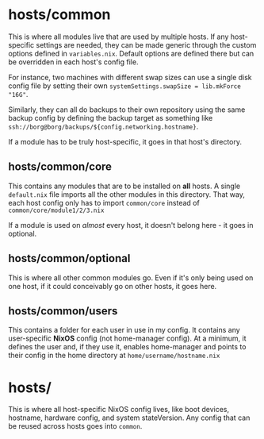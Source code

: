 # hosts/common
This is where all modules live that are used by multiple hosts. If any host-specific settings are needed, they can be made generic through the custom options defined in `variables.nix`. Default options are defined there but can be overridden in each host's config file.

For instance, two machines with different swap sizes can use a single disk config file by setting their own `systemSettings.swapSize = lib.mkForce "16G"`.

Similarly, they can all do backups to their own repository using the same backup config by defining the backup target as something like `ssh://borg@borg/backups/${config.networking.hostname}`.

If a module has to be truly host-specific, it goes in that host's directory.

## hosts/common/core
This contains any modules that are to be installed on **all** hosts. A single `default.nix` file imports all the other modules in this directory. That way, each host config only has to import `common/core` instead of `common/core/module1/2/3.nix`

If a module is used on *almost* every host, it doesn't belong here - it goes in optional.

## hosts/common/optional
This is where all other common modules go. Even if it's only being used on one host, if it could conceivably go on other hosts, it goes here.

## hosts/common/users
This contains a folder for each user in use in my config. It contains any user-specific **NixOS** config (not home-manager config). At a minimum, it defines the user and, if they use it, enables home-manager and points to their config in the home directory at `home/username/hostname.nix`

# hosts/<hostname>
This is where all host-specific NixOS config lives, like boot devices, hostname, hardware config, and system stateVersion. Any config that can be reused across hosts goes into `common`.
